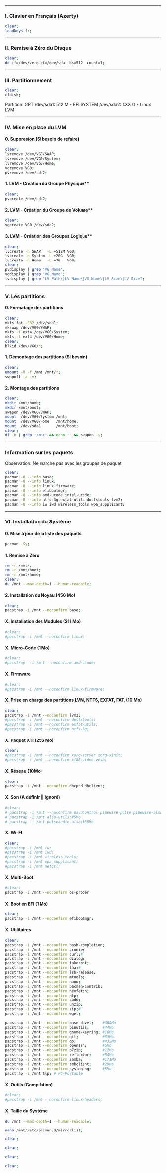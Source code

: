 ----------------------------------------------------------------------------------------------------
### I. Clavier en Français (Azerty)
```bash
clear;
loadkeys fr;
```

----------------------------------------------------------------------------------------------------
### II. Remise à Zéro du Disque
```bash
clear;
dd if=/dev/zero of=/dev/sda  bs=512  count=1;
```

----------------------------------------------------------------------------------------------------
### III. Partitionnement

```bash
clear;
cfdisk;
```
Partition: GPT
/dev/sda1: 512 M - EFI SYSTEM
/dev/sda2: XXX G - Linux LVM

----------------------------------------------------------------------------------------------------
### IV. Mise en place du LVM
#### 0. Suppresion (Si besoin de refaire)
```bash
clear;
lvremove /dev/VG0/SWAP;
lvremove /dev/VG0/System;
lvremove /dev/VG0/Home;
vgremove VG0;
pvremove /dev/sda2;
```
#### 1. LVM - Création du Groupe Physique**
```bash
clear;
pvcreate /dev/sda2;
```
#### 2. LVM - Création du Groupe de Volume**
```bash
clear;
vgcreate VG0 /dev/sda2;
```
#### 3. LVM - Création des Groupes Logique**
```bash
clear;
lvcreate -n SWAP   -L +512M VG0;
lvcreate -n System -L +20G  VG0;
lvcreate -n Home   -L +7G   VG0;
clear;
pvdisplay | grep "VG Name";
vgdisplay | grep "VG Name";
lvdisplay | grep "LV Path\|LV Name\|VG Name\|LV Size\|LV Size";
```

----------------------------------------------------------------------------------------------------
### V. Les partitions
#### 0. Formatage des partitions
```bash
clear;
mkfs.fat -F32 /dev/sda1;
mkswap /dev/VG0/SWAP;
mkfs -t ext4 /dev/VG0/System;
mkfs -t ext4 /dev/VG0/Home;
clear;
blkid /dev/VG0/*;
```
#### 1. Démontage des partitions (Si besoin)
```bash
clear;
umount -R -f /mnt /mnt/*;
swapoff -a -v;
```
#### 2. Montage des partitions
```bash
clear;
mkdir /mnt/home;
mkdir /mnt/boot;
swapon /dev/VG0/SWAP;
mount  /dev/VG0/System /mnt;
mount  /dev/VG0/Home   /mnt/home;
mount  /dev/sda1       /mnt/boot;
clear;
df -h | grep "/mnt" && echo "" && swapon -s;
```

----------------------------------------------------------------------------------------------------
### Information sur les paquets
Observation: Ne marche pas avec les groupes de paquet
```bash
clear;
pacman -Q --info base;
pacman -Q --info linux;
pacman -Q --info linux-firmware;
pacman -Q --info efibootmgr;
pacman -Q --info amd-ucode intel-ucode;
pacman -Q --info ntfs-3g exfat-utils dosfstools lvm2;
pacman -Q --info iw iwd wireless_tools wpa_supplicant;
```

----------------------------------------------------------------------------------------------------
### VI. Installation du Système

#### 0. Mise à jour de la liste des paquets
```bash
pacman -Sy;
```

#### 1. Remise à Zéro
```bash
rm -r /mnt/;
rm -r /mnt/boot;
rm -r /mnt/home;
clear;
du /mnt --max-depth=1 --human-readable;
```

#### 2. Installation du Noyau (456 Mo)
```bash
clear;
pacstrap -i /mnt --noconfirm base;
```

#### X. Installation des Modules (211 Mo)
```bash
#clear;
#pacstrap -i /mnt --noconfirm linux;
```

#### X. Micro-Code (1 Mo)
```bash
#clear;
#pacstrap  -i /mnt --noconfirm amd-ucode;
```

#### X. Firmware
```bash
#clear;
#pacstrap -i /mnt --noconfirm linux-firmware;
```


#### X. Prise en charge des partitions LVM, NTFS, EXFAT, FAT, (10 Mo)
```bash
clear;
pacstrap -i /mnt --noconfirm lvm2;
#pacstrap -i /mnt --noconfirm dosfstools;
#pacstrap -i /mnt --noconfirm exfat-utils;
#pacstrap -i /mnt --noconfirm ntfs-3g;
```


#### X. Paquet X11 (256 Mo)
```bash
clear;
#pacstrap -i /mnt --noconfirm xorg-server xorg-xinit;
#pacstrap -i /mnt --noconfirm xf86-video-vesa;
```

#### X. Réseau (10Mo)
```bash
clear;
pacstrap -i /mnt --noconfirm dhcpcd dhclient;
```

#### X. Son (A définir || Ignoré)
```bash
#clear;
# pacstrap -i /mnt --noconfirm pavucontrol pipewire-pulse pipewire-alsa; #372Mo
# pacstrap -i /mnt alsa-utils;#5Mo
# pacstrap -i /mnt pulseaudio-alsa;#86Mo
```

#### X. Wi-FI
```bash
clear;
#pacstrap -i /mnt iw;
#pacstrap -i /mnt iwd;
#pacstrap -i /mnt wireless_tools;
#pacstrap -i /mnt wpa_supplicant;
#pacstrap -i /mnt netctl;
```

#### X. Multi-Boot
```bash
#clear;
pacstrap -i /mnt --noconfirm os-prober
```

#### X. Boot en EFI (1 Mo)
```bash
clear;
pacstrap -i /mnt --noconfirm efibootmgr;
```




#### X. Utilitaires
```bash
clear;
pacstrap -i /mnt --noconfirm bash-completion;
pacstrap -i /mnt --noconfirm cronie;
pacstrap -i /mnt --noconfirm curl;#
pacstrap -i /mnt --noconfirm dialog;
pacstrap -i /mnt --noconfirm fakeroot;
pacstrap -i /mnt --noconfirm lha;#
pacstrap -i /mnt --noconfirm lsb-release;
pacstrap -i /mnt --noconfirm mtools;
pacstrap -i /mnt --noconfirm nano;
pacstrap -i /mnt --noconfirm pacman-contrib;
pacstrap -i /mnt --noconfirm neofetch;
pacstrap -i /mnt --noconfirm ntp;
pacstrap -i /mnt --noconfirm sudo;
pacstrap -i /mnt --noconfirm unzip;
pacstrap -i /mnt --noconfirm zip;#
pacstrap -i /mnt --noconfirm wget;

pacstrap -i /mnt --noconfirm base-devel;    #300Mo
pacstrap -i /mnt --noconfirm binutils;      #44Mo
pacstrap -i /mnt --noconfirm gnome-keyring; #18Mo
pacstrap -i /mnt --noconfirm git;           #33Mo
pacstrap -i /mnt --noconfirm go;            #432Mo
pacstrap -i /mnt --noconfirm openssh;       #6Mo
pacstrap -i /mnt --noconfirm p7zip;         #12Mo
pacstrap -i /mnt --noconfirm reflector;     #54Mo
pacstrap -i /mnt --noconfirm samba;         #171Mo
pacstrap -i /mnt --noconfirm smbclient;     #28Mo
pacstrap -i /mnt --noconfirm syslog-ng;     #5Mo
pacstrap -i /mnt tlp; # PC-Portable
```

#### X. Outils (Compilation)
```bash
#clear;
#pacstrap -i /mnt --noconfirm linux-headers;
```




#### X. Taille du Système
```bash
du /mnt --max-depth=1 --human-readable;
```


```bash
nano /mnt//etc/pacman.d/mirrorlist;
```





```bash
clear;
```

```bash
clear;
```

```bash
clear;
```

```bash
clear;
```
